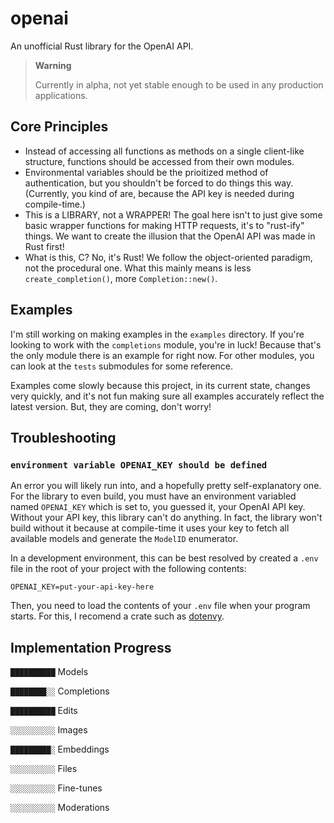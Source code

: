 # openai

An unofficial Rust library for the OpenAI API.

> **Warning**
> 
> Currently in alpha, not yet stable enough to be used in any production applications.

## Core Principles

- Instead of accessing all functions as methods on a single client-like structure,
  functions should be accessed from their own modules.
- Environmental variables should be the prioitized method of authentication,
  but you shouldn't be forced to do things this way.
  (Currently, you kind of are, because the API key is needed during compile-time.)
- This is a LIBRARY, not a WRAPPER!
  The goal here isn't to just give some basic wrapper functions for making HTTP requests,
  it's to "rust-ify" things. We want to create the illusion that the OpenAI API was made in Rust first!
- What is this, C? No, it's Rust! We follow the object-oriented paradigm, not the procedural one.
  What this mainly means is less `create_completion()`, more `Completion::new()`.

## Examples

I'm still working on making examples in the `examples` directory.
If you're looking to work with the `completions` module, you're in luck!
Because that's the only module there is an example for right now.
For other modules, you can look at the `tests` submodules for some reference.

Examples come slowly because this project, in its current state, changes very quickly,
and it's not fun making sure all examples accurately reflect the latest version. But, they are coming, don't worry!

## Troubleshooting

### `environment variable OPENAI_KEY should be defined`

An error you will likely run into, and a hopefully pretty self-explanatory one.
For the library to even build, you must have an environment variabled named `OPENAI_KEY` which is set to,
you guessed it, your OpenAI API key. Without your API key, this library can't do anything.
In fact, the library won't build without it because at compile-time it uses your key to fetch all available models
and generate the `ModelID` enumerator.

In a development environment,
this can be best resolved by created a `.env` file in the root of your project with the following contents:

```env
OPENAI_KEY=put-your-api-key-here
```

Then, you need to load the contents of your `.env` file when your program starts.
For this, I recomend a crate such as [dotenvy](https://github.com/allan2/dotenvy).

## Implementation Progress

`██████████` Models

`████████░░` Completions

`██████████` Edits

`░░░░░░░░░░` Images

`█████████░` Embeddings

`░░░░░░░░░░` Files

`░░░░░░░░░░` Fine-tunes

`░░░░░░░░░░` Moderations
